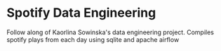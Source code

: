 # Spotify Data Engineering
Follow along of Kaorlina Sowinska's data engineering project. Compiles spotify plays from each day using sqlite and apache airflow
